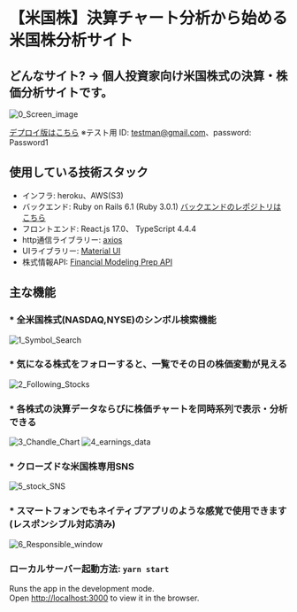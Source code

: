# 【米国株】決算チャート分析から始める米国株分析サイト

## どんなサイト? → 個人投資家向け米国株式の決算・株価分析サイトです。

  ![0_Screen_image](image/0_Screen_image.jpg)

[デプロイ版はこちら](https://www.stocksnstitti.com/)
  ※テスト用  ID: testman@gmail.com、password: Password1


## 使用している技術スタック
* インフラ: heroku、AWS(S3)
* バックエンド: Ruby on Rails 6.1 (Ruby 3.0.1)
  [バックエンドのレポジトリはこちら](https://github.com/titti-008/app_211028_stock_sns_backend)
* フロントエンド: React.js 17.0、 TypeScript 4.4.4
* http通信ライブラリー: [axios](https://www.npmjs.com/package/axios)
* UIライブラリー: [Material UI](https://mui.com/)
* 株式情報API: [Financial Modeling Prep API](https://site.financialmodelingprep.com/developer/docs)



## 主な機能
### * 全米国株式(NASDAQ,NYSE)のシンボル検索機能
  ![1_Symbol_Search](image/1_Symbol_Search.jpg)


### * 気になる株式をフォローすると、一覧でその日の株価変動が見える
  ![2_Following_Stocks](image/2_Following_Stocks.jpg)


### * 各株式の決算データならびに株価チャートを同時系列で表示・分析できる
  ![3_Chandle_Chart](image/3_Chandle_Chart.jpg)
  ![4_earnings_data](image/4_earnings_data.jpg)


### * クローズドな米国株専用SNS
  ![5_stock_SNS](image/5_stock_SNS.jpg)


### * スマートフォンでもネイティブアプリのような感覚で使用できます(レスポンシブル対応済み)
  ![6_Responsible_window](image/6_Responsible_window.jpg)


### ローカルサーバー起動方法: `yarn start`

Runs the app in the development mode.\
Open [http://localhost:3000](http://localhost:3000) to view it in the browser.


